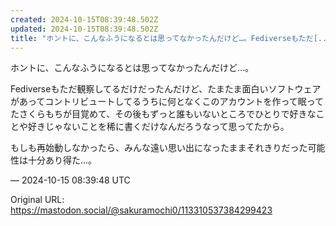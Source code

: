 ```yaml
---
created: 2024-10-15T08:39:48.502Z
updated: 2024-10-15T08:39:48.502Z
title: "ホントに、こんなふうになるとは思ってなかったんだけど…。Fediverseもただ[...]"
---
```


<p>ホントに、こんなふうになるとは思ってなかったんだけど…。</p><p>Fediverseもただ観察してるだけだったんだけど、たまたま面白いソフトウェアがあってコントリビュートしてるうちに何となくこのアカウントを作って眠ってたさくらもちが目覚めて、その後もずっと誰もいないところでひとりで好きなことや好きじゃないことを稀に書くだけなんだろうなって思ってたから。</p><p>もしも再始動しなかったら、みんな遠い思い出になったままそれきりだった可能性は十分あり得た…。</p>

&mdash; 2024-10-15 08:39:48 UTC

Original URL: https://mastodon.social/@sakuramochi0/113310537384299423
